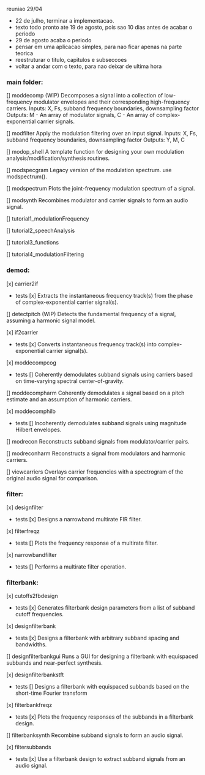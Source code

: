  reuniao 29/04
- 22 de julho, terminar a implementacao.
- texto todo pronto ate 19 de agosto, pois sao 10 dias antes de acabar o periodo 
- 29 de agosto acaba o periodo
- pensar em uma aplicacao simples, para nao ficar apenas na parte teorica
- reestruturar o titulo, capitulos e subseccoes 
- voltar a andar com o texto, para nao deixar de ultima hora



### main folder:

[] moddecomp (WIP)
Decomposes a signal into a collection of low-frequency modulator
envelopes and their corresponding high-frequency carriers.
Inputs: X, Fs, subband frequency boundaries, downsampling factor
Outputs: M - An array of modulator signals, C - An array of complex-exponential carrier signals.

[] modfilter
Apply the modulation filtering over an input signal.
Inputs: X, Fs, subband frequency boundaries, downsampling factor
Outputs: Y, M, C

[] modop_shell
A template function for designing your own modulation 
analysis/modification/synthesis routines.

[] modspecgram
Legacy version of the modulation spectrum. use modspectrum().

[] modspectrum
Plots the joint-frequency modulation spectrum of a signal.

[] modsynth
Recombines modulator and carrier signals to form an audio signal.

[] tutorial1_modulationFrequency

[] tutorial2_speechAnalysis

[] tutorial3_functions

[] tutorial4_modulationFiltering

### demod:

[x] carrier2if
- tests [x]
Extracts the instantaneous frequency track(s) from
 the phase of complex-exponential carrier signal(s).

[] detectpitch (WIP)
Detects the fundamental frequency of a signal,
assuming a harmonic signal model.

[x] if2carrier
- tests [x]
Converts instantaneous frequency track(s) into
complex-exponential carrier signal(s).

[x] moddecompcog
- tests []
Coherently demodulates subband signals using carriers 
based on time-varying spectral center-of-gravity.

[] moddecompharm
 Coherently demodulates a signal based on a pitch 
estimate and an assumption of harmonic carriers.

[x] moddecomphilb
- tests []
 Incoherently demodulates subband signals using magnitude Hilbert envelopes.


[] modrecon
Reconstructs subband signals from modulator/carrier pairs.


[] modreconharm
 Reconstructs a signal from modulators and harmonic carriers.

[] viewcarriers
 Overlays carrier frequencies with a spectrogram of
the original audio signal for comparison.

### filter:

[x] designfilter
- tests [x]
 Designs a narrowband multirate FIR filter.

[x] filterfreqz
- tests []
 Plots the frequency response of a multirate filter.

[x] narrowbandfilter
- tests []
Performs a multirate filter operation.

### filterbank:

[x] cutoffs2fbdesign 
- tests [x]
Generates filterbank design parameters from a list
 of subband cutoff frequencies.

[x] designfilterbank
- tests [x]
Designs a filterbank with arbitrary subband
spacing and bandwidths.

[] designfilterbankgui
Runs a GUI for designing a filterbank with 
equispaced subbands and near-perfect synthesis.

[x] designfilterbankstft
- tests []
Designs a filterbank with equispaced subbands
based on the short-time Fourier transform

[x] filterbankfreqz
- tests [x]
Plots the frequency responses of the subbands in a
filterbank design.

[] filterbanksynth
Recombine subband signals to form an audio signal.

[x] filtersubbands
- tests [x]
Use a filterbank design to extract subband
signals from an audio signal.
